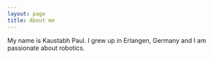 ```yaml
---
layout: page
title: About me
---
```


My name is Kaustabh Paul. I grew up in Erlangen, Germany and I am passionate about robotics.  
